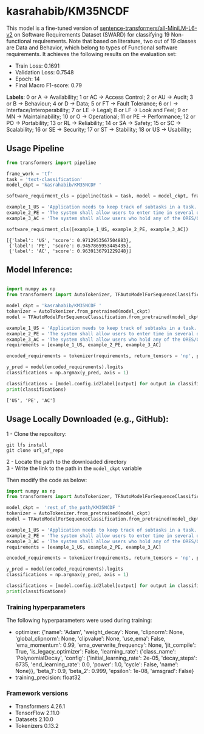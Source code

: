 # kasrahabib/KM35NCDF

This model is a fine-tuned version of [sentence-transformers/all-MiniLM-L6-v2](https://huggingface.co/sentence-transformers/all-MiniLM-L6-v2) on Software Requirements Dataset (SWARD) for classifying 19 Non-functional requirements. Note that based on literature, two out of 19 classes are Data and Behavior, which belong to types of Functional software requirements. It achieves the following results on the evaluation set:
- Train Loss: 0.1691
- Validation Loss: 0.7548
- Epoch: 14
- Final Macro F1-score: 0.79


<b>Labels</b>: 
0 or A -> Availability;
1 or AC -> Access Control;
2 or AU -> Audit;
3 or B -> Behaviour;
4 or D -> Data;
5 or FT -> Fault Tolerance;
6 or I -> Interface/Interoperability;
7 or LE -> Legal;
8 or LF -> Look and Feel;
9 or MN -> Maintainability;
10 or O -> Operational;
11 or PE -> Performance;
12 or PO -> Portability;
13 or RL -> Reliability;
14 or SA -> Safety;
15 or SC -> Scalability;
16 or SE -> Security;
17 or ST -> Stability;
18 or US -> Usability;


## Usage Pipeline
```python
from transformers import pipeline

frame_work = 'tf'
task = 'text-classification'
model_ckpt = 'kasrahabib/KM35NCDF '

software_requirment_cls = pipeline(task = task, model = model_ckpt, framework = frame_work)

example_1_US = 'Application needs to keep track of subtasks in a task.'
example_2_PE = 'The system shall allow users to enter time in several different formats.'
example_3_AC = 'The system shall allow users who hold any of the ORES/ORELSE/PROVIDER keys to be viewed as a clinical user and has full access privileges to all problem list options.'

software_requirment_cls([example_1_US, example_2_PE, example_3_AC])
```
```
[{'label': 'US', 'score': 0.9712953567504883},
 {'label': 'PE', 'score': 0.9457865953445435},
 {'label': 'AC', 'score': 0.9639136791229248}]
```

## Model Inference:
```python

import numpy as np
from transformers import AutoTokenizer, TFAutoModelForSequenceClassification

model_ckpt = 'kasrahabib/KM35NCDF '
tokenizer = AutoTokenizer.from_pretrained(model_ckpt)
model = TFAutoModelForSequenceClassification.from_pretrained(model_ckpt)

example_1_US = 'Application needs to keep track of subtasks in a task.'
example_2_PE = 'The system shall allow users to enter time in several different formats.'
example_3_AC = 'The system shall allow users who hold any of the ORES/ORELSE/PROVIDER keys to be viewed as a clinical user and has full access privileges to all problem list options.'
requirements = [example_1_US, example_2_PE, example_3_AC]

encoded_requirements = tokenizer(requirements, return_tensors = 'np', padding = 'longest')

y_pred = model(encoded_requirements).logits
classifications = np.argmax(y_pred, axis = 1)

classifications = [model.config.id2label[output] for output in classifications]
print(classifications)
```
```
['US', 'PE', 'AC']
```

## Usage Locally Downloaded (e.g., GitHub):


  1  - Clone the repository:
```shell
git lfs install
git clone url_of_repo
```
  2  - Locate the path to the downloaded directory <br>
  3  - Write the link to the path in the ```model_ckpt``` variable <br>
    
Then modify the code as below:
```python
import numpy as np
from transformers import AutoTokenizer, TFAutoModelForSequenceClassification

model_ckpt =  'rest_of_the_path/KM35NCDF '
tokenizer = AutoTokenizer.from_pretrained(model_ckpt)
model = TFAutoModelForSequenceClassification.from_pretrained(model_ckpt)

example_1_US = 'Application needs to keep track of subtasks in a task.'
example_2_PE = 'The system shall allow users to enter time in several different formats.'
example_3_AC = 'The system shall allow users who hold any of the ORES/ORELSE/PROVIDER keys to be viewed as a clinical user and has full access privileges to all problem list options.'
requirements = [example_1_US, example_2_PE, example_3_AC]

encoded_requirements = tokenizer(requirements, return_tensors = 'np', padding = 'longest')

y_pred = model(encoded_requirements).logits
classifications = np.argmax(y_pred, axis = 1)

classifications = [model.config.id2label[output] for output in classifications]
print(classifications)
```

### Training hyperparameters

The following hyperparameters were used during training:
- optimizer: {'name': 'Adam', 'weight_decay': None, 'clipnorm': None, 'global_clipnorm': None, 'clipvalue': None, 'use_ema': False, 'ema_momentum': 0.99, 'ema_overwrite_frequency': None, 'jit_compile': True, 'is_legacy_optimizer': False, 'learning_rate': {'class_name': 'PolynomialDecay', 'config': {'initial_learning_rate': 2e-05, 'decay_steps': 6735, 'end_learning_rate': 0.0, 'power': 1.0, 'cycle': False, 'name': None}}, 'beta_1': 0.9, 'beta_2': 0.999, 'epsilon': 1e-08, 'amsgrad': False}
- training_precision: float32

### Framework versions

- Transformers 4.26.1
- TensorFlow 2.11.0
- Datasets 2.10.0
- Tokenizers 0.13.2
